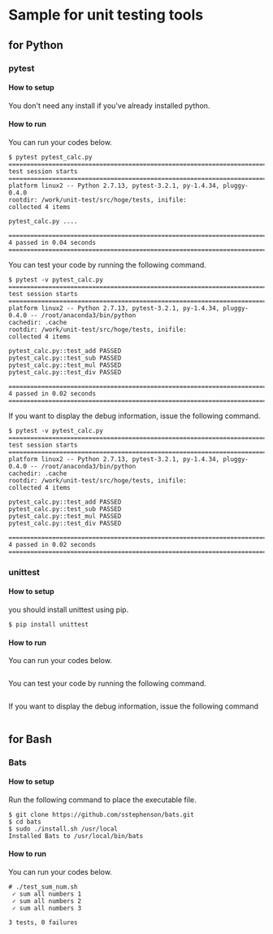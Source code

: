 # Sample for unit testing tools

## for Python

### pytest
#### How to setup

You don't need any install if you've already installed python.

#### How to run

You can run your codes below.

```
$ pytest pytest_calc.py 
========================================================================= test session starts ==========================================================================
platform linux2 -- Python 2.7.13, pytest-3.2.1, py-1.4.34, pluggy-0.4.0
rootdir: /work/unit-test/src/hoge/tests, inifile:
collected 4 items                                                                                                                                                       

pytest_calc.py ....

======================================================================= 4 passed in 0.04 seconds =======================================================================
```

You can test your code by running the following command.

```
$ pytest -v pytest_calc.py 
========================================================================= test session starts ==========================================================================
platform linux2 -- Python 2.7.13, pytest-3.2.1, py-1.4.34, pluggy-0.4.0 -- /root/anaconda3/bin/python
cachedir: .cache
rootdir: /work/unit-test/src/hoge/tests, inifile:
collected 4 items                                                                                                                                                       

pytest_calc.py::test_add PASSED
pytest_calc.py::test_sub PASSED
pytest_calc.py::test_mul PASSED
pytest_calc.py::test_div PASSED

======================================================================= 4 passed in 0.02 seconds =======================================================================
```

If you want to display the debug information, issue the following command.

```
$ pytest -v pytest_calc.py 
========================================================================= test session starts ==========================================================================
platform linux2 -- Python 2.7.13, pytest-3.2.1, py-1.4.34, pluggy-0.4.0 -- /root/anaconda3/bin/python
cachedir: .cache
rootdir: /work/unit-test/src/hoge/tests, inifile:
collected 4 items                                                                                                                                                       

pytest_calc.py::test_add PASSED
pytest_calc.py::test_sub PASSED
pytest_calc.py::test_mul PASSED
pytest_calc.py::test_div PASSED

======================================================================= 4 passed in 0.02 seconds =======================================================================
```

### unittest
#### How to setup
you should install unittest using pip.

```
$ pip install unittest
```


#### How to run

You can run your codes below.

```
```

You can test your code by running the following command.

```
```

If you want to display the debug information, issue the following command

```
```

## for Bash
### Bats
#### How to setup

Run the following command to place the executable file.

```
$ git clone https://github.com/sstephenson/bats.git
$ cd bats
$ sudo ./install.sh /usr/local
Installed Bats to /usr/local/bin/bats
```

#### How to run

You can run your codes below.

```
# ./test_sum_num.sh 
 ✓ sum all numbers 1
 ✓ sum all numbers 2
 ✓ sum all numbers 3

3 tests, 0 failures
```
